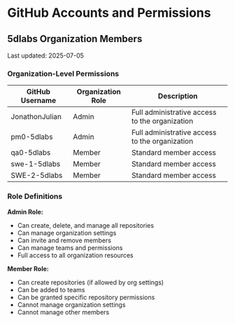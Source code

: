 # GitHub Accounts and Permissions

## 5dlabs Organization Members

Last updated: 2025-07-05

### Organization-Level Permissions

| GitHub Username | Organization Role | Description |
|-----------------|-------------------|-------------|
| JonathonJulian  | Admin | Full administrative access to the organization |
| pm0-5dlabs      | Admin | Full administrative access to the organization |
| qa0-5dlabs      | Member | Standard member access |
| swe-1-5dlabs    | Member | Standard member access |
| SWE-2-5dlabs    | Member | Standard member access |

### Role Definitions

**Admin Role:**
- Can create, delete, and manage all repositories
- Can manage organization settings
- Can invite and remove members
- Can manage teams and permissions
- Full access to all organization resources

**Member Role:**
- Can create repositories (if allowed by org settings)
- Can be added to teams
- Can be granted specific repository permissions
- Cannot manage organization settings
- Cannot manage other members